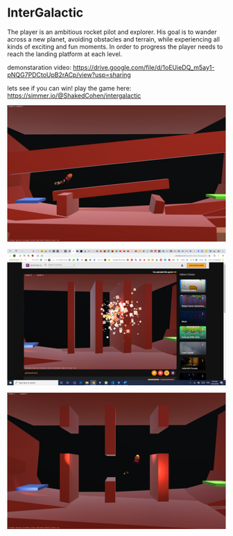 # InterGalactic
The player is an ambitious rocket pilot and explorer. His goal is to wander across a new planet, avoiding obstacles and terrain, while experiencing all kinds of exciting and fun moments. In order to progress the player needs to reach the landing platform at each level.    

demonstaration video:
https://drive.google.com/file/d/1oEUieDQ_m5ay1-pNQG7PDCtoUpB2rACp/view?usp=sharing

lets see if you can win!
play the game here:
https://simmer.io/@ShakedCohen/intergalactic

![Alt text](Screenshots\level2.PNG?raw=true "Optional Title")

![Alt text](Screenshots/level3.PNG?raw=true)

![Alt text](Screenshots/level4.PNG?raw=true)

